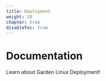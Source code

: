 ```yaml
---
title: Deployment
weight: 20
chapter: true
disableToc: true
---
```


Documentation
=============

Learn about Garden Linux Deployment!
